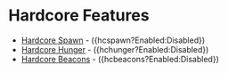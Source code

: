 # Hardcore Features

* [Hardcore Spawn](spawn.md) - ({hcspawn?Enabled:Disabled})
* [Hardcore Hunger](hunger.md) - ({hchunger?Enabled:Disabled})   
* [Hardcore Beacons](beacons.md) - ({hcbeacons?Enabled:Disabled})   

